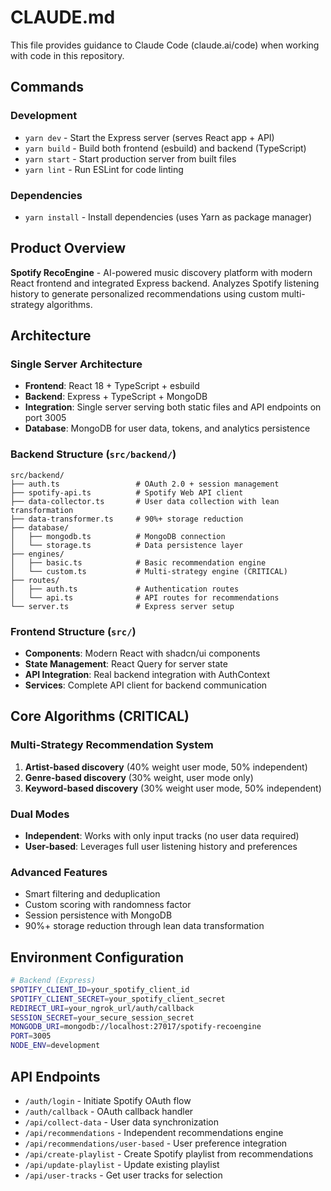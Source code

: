 # CLAUDE.md

This file provides guidance to Claude Code (claude.ai/code) when working with code in this repository.

## Commands

### Development
- `yarn dev` - Start the Express server (serves React app + API)
- `yarn build` - Build both frontend (esbuild) and backend (TypeScript)
- `yarn start` - Start production server from built files
- `yarn lint` - Run ESLint for code linting

### Dependencies
- `yarn install` - Install dependencies (uses Yarn as package manager)

## Product Overview

**Spotify RecoEngine** - AI-powered music discovery platform with modern React frontend and integrated Express backend. Analyzes Spotify listening history to generate personalized recommendations using custom multi-strategy algorithms.

## Architecture

### Single Server Architecture
- **Frontend**: React 18 + TypeScript + esbuild
- **Backend**: Express + TypeScript + MongoDB
- **Integration**: Single server serving both static files and API endpoints on port 3005
- **Database**: MongoDB for user data, tokens, and analytics persistence

### Backend Structure (`src/backend/`)
```
src/backend/
├── auth.ts                 # OAuth 2.0 + session management
├── spotify-api.ts          # Spotify Web API client
├── data-collector.ts       # User data collection with lean transformation
├── data-transformer.ts     # 90%+ storage reduction
├── database/
│   ├── mongodb.ts          # MongoDB connection
│   └── storage.ts          # Data persistence layer
├── engines/
│   ├── basic.ts            # Basic recommendation engine
│   └── custom.ts           # Multi-strategy engine (CRITICAL)
├── routes/
│   ├── auth.ts             # Authentication routes
│   └── api.ts              # API routes for recommendations
└── server.ts               # Express server setup
```

### Frontend Structure (`src/`)
- **Components**: Modern React with shadcn/ui components
- **State Management**: React Query for server state
- **API Integration**: Real backend integration with AuthContext
- **Services**: Complete API client for backend communication

## Core Algorithms (CRITICAL)

### Multi-Strategy Recommendation System
1. **Artist-based discovery** (40% weight user mode, 50% independent)
2. **Genre-based discovery** (30% weight, user mode only)
3. **Keyword-based discovery** (30% weight user mode, 50% independent)

### Dual Modes
- **Independent**: Works with only input tracks (no user data required)
- **User-based**: Leverages full user listening history and preferences

### Advanced Features
- Smart filtering and deduplication
- Custom scoring with randomness factor
- Session persistence with MongoDB
- 90%+ storage reduction through lean data transformation

## Environment Configuration

```bash
# Backend (Express)
SPOTIFY_CLIENT_ID=your_spotify_client_id
SPOTIFY_CLIENT_SECRET=your_spotify_client_secret
REDIRECT_URI=your_ngrok_url/auth/callback
SESSION_SECRET=your_secure_session_secret
MONGODB_URI=mongodb://localhost:27017/spotify-recoengine
PORT=3005
NODE_ENV=development
```

## API Endpoints

- `/auth/login` - Initiate Spotify OAuth flow
- `/auth/callback` - OAuth callback handler
- `/api/collect-data` - User data synchronization
- `/api/recommendations` - Independent recommendations engine
- `/api/recommendations/user-based` - User preference integration
- `/api/create-playlist` - Create Spotify playlist from recommendations
- `/api/update-playlist` - Update existing playlist
- `/api/user-tracks` - Get user tracks for selection
